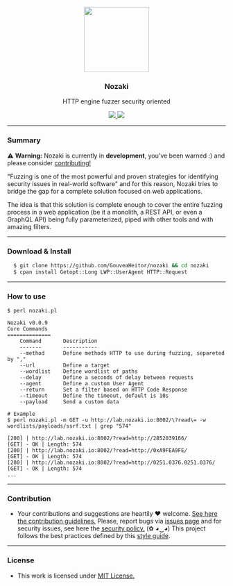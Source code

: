 <p align="center">
  <img src="https://heitorgouvea.me/images/projects/nozaki/logo.png" width="150px" heigth="150px">
  <h3 align="center"><b>Nozaki</b></h3>
  <p align="center">HTTP engine fuzzer security oriented</p>
  <p align="center">
    <a href="/LICENSE.md">
      <img src="https://img.shields.io/badge/license-MIT-blue.svg">
    </a>
    <a href="https://github.com/GouveaHeitor/nozaki/releases">
      <img src="https://img.shields.io/badge/version-0.0.9-blue.svg">
    </a>
  </p>
</p>

---

### Summary 

⚠️ __Warning:__ Nozaki is currently in __development__, you've been warned :) and please consider [contributing!](./github/CONTRIBUTING.md)

"Fuzzing is one of the most powerful and proven strategies for identifying security issues in real-world software" and for this reason, Nozaki tries to bridge the gap for a complete solution focused on web applications.

The idea is that this solution is complete enough to cover the entire fuzzing process in a web application (be it a monolith, a REST API, or even a GraphQL API) being fully parameterized, piped with other tools and with amazing filters.

---

### Download & Install

```bash 
  $ git clone https://github.com/GouveaHeitor/nozaki && cd nozaki
  $ cpan install Getopt::Long LWP::UserAgent HTTP::Request
```

---

### How to use

```
$ perl nozaki.pl

Nozaki v0.0.9
Core Commands
==============
	Command       Description
	-------       -----------
	--method      Define methods HTTP to use during fuzzing, separeted by ","
	--url         Define a target
	--wordlist    Define wordlist of paths
	--delay       Define a seconds of delay between requests
	--agent       Define a custom User Agent
	--return      Set a filter based on HTTP Code Response
	--timeout     Define the timeout, default is 10s
	--payload     Send a custom data

# Example
$ perl nozaki.pl -m GET -u http://lab.nozaki.io:8002/\?read\= -w wordlists/payloads/ssrf.txt | grep "574"

[200] | http://lab.nozaki.io:8002/?read=http://2852039166/           [GET] - OK | Length: 574
[200] | http://lab.nozaki.io:8002/?read=http://0xA9FEA9FE/           [GET] - OK | Length: 574
[200] | http://lab.nozaki.io:8002/?read=http://0251.0376.0251.0376/  [GET] - OK | Length: 574
...
```

---

### Contribution

- Your contributions and suggestions are heartily ♥ welcome. [See here the contribution guidelines.](/.github/CONTRIBUTING.md) Please, report bugs via [issues page](https://github.com/GouveaHeitor/Nozaki/issues) and for security issues, see here the [security policy.](/SECURITY.md) (✿ ◕‿◕) This project follows the best practices defined by this [style guide](https://heitorgouvea.me/projects/perl-style-guide).

---

### License

- This work is licensed under [MIT License.](/LICENSE.md)
